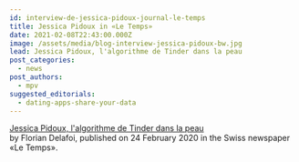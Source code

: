 ```yaml
---
id: interview-de-jessica-pidoux-journal-le-temps
title: Jessica Pidoux in «Le Temps»
date: 2021-02-08T22:43:00.000Z
image: /assets/media/blog-interview-jessica-pidoux-bw.jpg
lead: Jessica Pidoux, l'algorithme de Tinder dans la peau
post_categories:
  - news
post_authors:
  - mpv
suggested_editorials:
  - dating-apps-share-your-data
---
```

[Jessica Pidoux, l'algorithme de Tinder dans la peau](https://www.letemps.ch/societe/jessica-pidoux-lalgorithme-tinder-peau)  \
  by Florian Delafoi, published on 24 February 2020 in the Swiss newspaper «Le Temps».